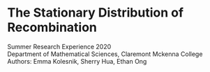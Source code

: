 # The Stationary Distribution of Recombination
Summer Research Experience 2020  
Department of Mathematical Sciences, Claremont Mckenna College
Authors: Emma Kolesnik, Sherry Hua, Ethan Ong
